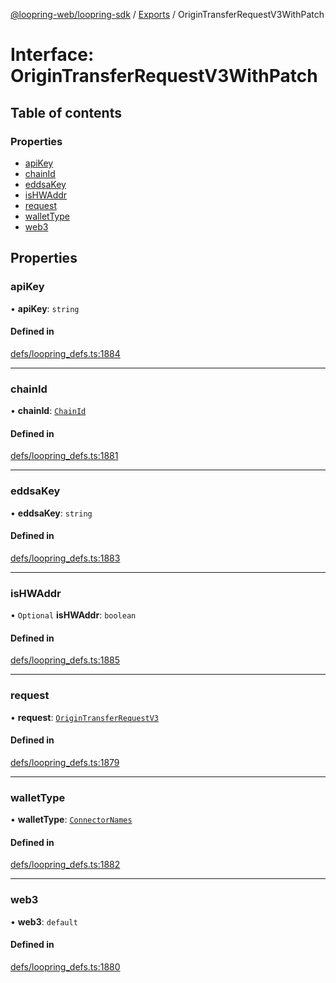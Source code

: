 [@loopring-web/loopring-sdk](../README.md) / [Exports](../modules.md) / OriginTransferRequestV3WithPatch

# Interface: OriginTransferRequestV3WithPatch

## Table of contents

### Properties

- [apiKey](OriginTransferRequestV3WithPatch.md#apikey)
- [chainId](OriginTransferRequestV3WithPatch.md#chainid)
- [eddsaKey](OriginTransferRequestV3WithPatch.md#eddsakey)
- [isHWAddr](OriginTransferRequestV3WithPatch.md#ishwaddr)
- [request](OriginTransferRequestV3WithPatch.md#request)
- [walletType](OriginTransferRequestV3WithPatch.md#wallettype)
- [web3](OriginTransferRequestV3WithPatch.md#web3)

## Properties

### apiKey

• **apiKey**: `string`

#### Defined in

[defs/loopring_defs.ts:1884](https://github.com/Loopring/loopring_sdk/blob/cd42b57/src/defs/loopring_defs.ts#L1884)

___

### chainId

• **chainId**: [`ChainId`](../enums/ChainId.md)

#### Defined in

[defs/loopring_defs.ts:1881](https://github.com/Loopring/loopring_sdk/blob/cd42b57/src/defs/loopring_defs.ts#L1881)

___

### eddsaKey

• **eddsaKey**: `string`

#### Defined in

[defs/loopring_defs.ts:1883](https://github.com/Loopring/loopring_sdk/blob/cd42b57/src/defs/loopring_defs.ts#L1883)

___

### isHWAddr

• `Optional` **isHWAddr**: `boolean`

#### Defined in

[defs/loopring_defs.ts:1885](https://github.com/Loopring/loopring_sdk/blob/cd42b57/src/defs/loopring_defs.ts#L1885)

___

### request

• **request**: [`OriginTransferRequestV3`](OriginTransferRequestV3.md)

#### Defined in

[defs/loopring_defs.ts:1879](https://github.com/Loopring/loopring_sdk/blob/cd42b57/src/defs/loopring_defs.ts#L1879)

___

### walletType

• **walletType**: [`ConnectorNames`](../enums/ConnectorNames.md)

#### Defined in

[defs/loopring_defs.ts:1882](https://github.com/Loopring/loopring_sdk/blob/cd42b57/src/defs/loopring_defs.ts#L1882)

___

### web3

• **web3**: `default`

#### Defined in

[defs/loopring_defs.ts:1880](https://github.com/Loopring/loopring_sdk/blob/cd42b57/src/defs/loopring_defs.ts#L1880)

